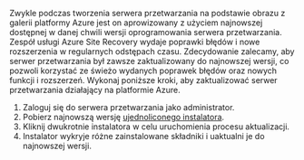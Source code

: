 
Zwykle podczas tworzenia serwera przetwarzania na podstawie obrazu z galerii platformy Azure jest on aprowizowany z użyciem najnowszej dostępnej w danej chwili wersji oprogramowania serwera przetwarzania. Zespół usługi Azure Site Recovery wydaje poprawki błędów i nowe rozszerzenia w regularnych odstępach czasu. Zdecydowanie zalecamy, aby serwer przetwarzania był zawsze zaktualizowany do najnowszej wersji, co pozwoli korzystać ze świeżo wydanych poprawek błędów oraz nowych funkcji i rozszerzeń. Wykonaj poniższe kroki, aby zaktualizować serwer przetwarzania działający na platformie Azure.

1. Zaloguj się do serwera przetwarzania jako administrator.
2. Pobierz najnowszą wersję [ujednoliconego instalatora](http://aka.ms/unifiedsetup).
3. Kliknij dwukrotnie instalatora w celu uruchomienia procesu aktualizacji.
4. Instalator wykryje różne zainstalowane składniki i uaktualni je do najnowszej wersji.


<!--HONumber=Feb17_HO1-->


